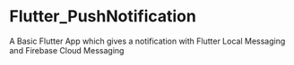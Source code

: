 # Flutter_PushNotification
A Basic Flutter App which gives a notification with Flutter Local Messaging and Firebase Cloud Messaging
